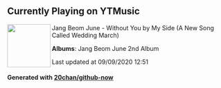 ## Currently Playing on YTMusic

[<img align="left" width="100" src="https://lh3.googleusercontent.com/GbcfcBe2jH71hwl_-erqevODt2lHnC7tYepEAWAxyXdkoo7jfze8yRJPFE1sZIR9Ocnpah9cTaD6S6QU4w">](https://music.youtube.com/channel/UCvolP1xNN2maB52Tb1PkXzg)

Jang Beom June - Without You by My Side (A New Song Called Wedding March)

**Albums**: Jang Beom June 2nd Album

Last updated at 09/09/2020 12:51

#### Generated with [20chan/github-now](https://github.com/20chan/github-now)


<!--
**20chan/20chan** is a ✨ _special_ ✨ repository because its `README.md` (this file) appears on your GitHub profile.

Here are some ideas to get you started:

- 🔭 I’m currently working on ...
- 🌱 I’m currently learning ...
- 👯 I’m looking to collaborate on ...
- 🤔 I’m looking for help with ...
- 💬 Ask me about ...
- 📫 How to reach me: ...
- 😄 Pronouns: ...
- ⚡ Fun fact: ...
-->
